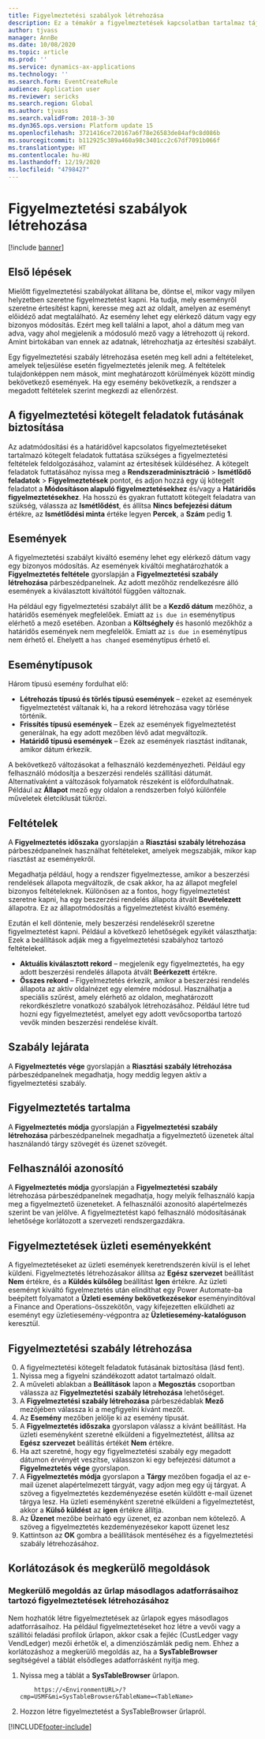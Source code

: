 ```yaml
---
title: Figyelmeztetési szabályok létrehozása
description: Ez a témakör a figyelmeztetések kapcsolatban tartalmaz tájékoztatást, és ismerteti, hogyan kell létrehozni egy figyelmeztetésszabályt, hogy értesítést kapjon például az olyan eseményekről, mint az elérkező dátumok vagy bizonyos módosítások.
author: tjvass
manager: AnnBe
ms.date: 10/08/2020
ms.topic: article
ms.prod: ''
ms.service: dynamics-ax-applications
ms.technology: ''
ms.search.form: EventCreateRule
audience: Application user
ms.reviewer: sericks
ms.search.region: Global
ms.author: tjvass
ms.search.validFrom: 2018-3-30
ms.dyn365.ops.version: Platform update 15
ms.openlocfilehash: 3721416ce720167a6f78e26583de84af9c8d086b
ms.sourcegitcommit: b112925c389a460a98c3401cc2c67df7091b066f
ms.translationtype: HT
ms.contentlocale: hu-HU
ms.lasthandoff: 12/19/2020
ms.locfileid: "4798427"
---
```

# <a name="create-alert-rules"></a>Figyelmeztetési szabályok létrehozása

[!include [banner](../includes/banner.md)]

## <a name="getting-started"></a>Első lépések

Mielőtt figyelmeztetési szabályokat állítana be, döntse el, mikor vagy milyen helyzetben szeretne figyelmeztetést kapni. Ha tudja, mely eseményről szeretne értesítést kapni, keresse meg azt az oldalt, amelyen az eseményt előidéző adat megtalálható. Az esemény lehet egy elérkező dátum vagy egy bizonyos módosítás. Ezért meg kell találni a lapot, ahol a dátum meg van adva, vagy ahol megjelenik a módosuló mező vagy a létrehozott új rekord. Amint birtokában van ennek az adatnak, létrehozhatja az értesítési szabályt.

Egy figyelmeztetési szabály létrehozása esetén meg kell adni a feltételeket, amelyek teljesülése esetén figyelmeztetés jelenik meg. A feltételek tulajdonképpen nem mások, mint meghatározott körülmények között mindig bekövetkező események. Ha egy esemény bekövetkezik, a rendszer a megadott feltételek szerint megkezdi az ellenőrzést.

## <a name="ensure-the-alert-batch-jobs-are-running"></a>A figyelmeztetési kötegelt feladatok futásának biztosítása

Az adatmódosítási és a határidővel kapcsolatos figyelmeztetéseket tartalmazó kötegelt feladatok futtatása szükséges a figyelmeztetési feltételek feldolgozásához, valamint az értesítések küldéséhez. A kötegelt feladatok futtatásához nyissa meg a **Rendszeradminisztráció** > **Ismétlődő feladatok** > **Figyelmeztetések** pontot, és adjon hozzá egy új kötegelt feladatot a **Módosításon alapuló figyelmeztetésekhez** és/vagy a **Határidős figyelmeztetésekhez**. Ha hosszú és gyakran futtatott kötegelt feladatra van szükség, válassza az **Ismétlődést**, és állítsa **Nincs befejezési dátum** értékre, az **Ismétlődési minta** értéke legyen **Percek**, a **Szám** pedig **1**.

## <a name="events"></a>Események

A figyelmeztetési szabályt kiváltó esemény lehet egy elérkező dátum vagy egy bizonyos módosítás. Az események kiváltói meghatározhatók a **Figyelmeztetés feltétele** gyorslapján a **Figyelmeztetési szabály létrehozása** párbeszédpanelnek. Az adott mezőhöz rendelkezésre álló események a kiválasztott kiváltótól függően változnak.

Ha például egy figyelmeztetési szabályt állít be a **Kezdő dátum** mezőhöz, a határidős események megfelelőek. Emiatt az `is due in` eseménytípus elérhető a mező esetében. Azonban a **Költséghely** és hasonló mezőkhöz a határidős események nem megfelelők. Emiatt az `is due in` eseménytípus nem érhető el. Ehelyett a `has changed` eseménytípus érhető el.

## <a name="event-types"></a>Eseménytípusok

Három típusú esemény fordulhat elő:

- **Létrehozás típusú és törlés típusú események** – ezeket az események figyelmeztetést váltanak ki, ha a rekord létrehozása vagy törlése történik.
- **Frissítés típusú események** – Ezek az események figyelmeztetést generálnak, ha egy adott mezőben lévő adat megváltozik.
- **Határidő típusú események** – Ezek az események riasztást indítanak, amikor dátum érkezik.
    
A bekövetkező változásokat a felhasználó kezdeményezheti. Például egy felhasználó módosítja a beszerzési rendelés szállítási dátumát. Alternatívaként a változások folyamatok részeként is előfordulhatnak. Például az **Állapot** mező egy oldalon a rendszerben folyó különféle műveletek életciklusát tükrözi.

## <a name="conditions"></a>Feltételek

A **Figyelmeztetés időszaka** gyorslapján a **Riasztási szabály létrehozása** párbeszédpanelnek használhat feltételeket, amelyek megszabják, mikor kap riasztást az eseményekről.

Megadhatja például, hogy a rendszer figyelmeztesse, amikor a beszerzési rendelések állapota megváltozik, de csak akkor, ha az állapot megfelel bizonyos feltételeknek. Különösen az a fontos, hogy figyelmeztetést szeretne kapni, ha egy beszerzési rendelés állapota átvált **Bevételezett** állapotra. Ez az állapotmódosítás a figyelmeztetést kiváltó esemény.

Ezután el kell döntenie, mely beszerzési rendelésekről szeretne figyelmeztetést kapni. Például a következő lehetőségek egyikét választhatja: Ezek a beállítások adják meg a figyelmeztetési szabályhoz tartozó feltételeket.

- **Aktuális kiválasztott rekord** – megjelenik egy figyelmeztetés, ha egy adott beszerzési rendelés állapota átvált **Beérkezett** értékre.
- **Összes rekord** – Figyelmeztetés érkezik, amikor a beszerzési rendelés állapota az aktív oldalnézet egy elemére módosul. Használhatja a speciális szűrést, amely elérhető az oldalon, meghatározott rekordkészletre vonatkozó szabályok létrehozásához. Például létre tud hozni egy figyelmeztetést, amelyet egy adott vevőcsoportba tartozó vevők minden beszerzési rendelése kivált.
    
## <a name="expiry-of-rule"></a>Szabály lejárata

A **Figyelmeztetés vége** gyorslapján a **Riasztási szabály létrehozása** párbeszédpanelnek megadhatja, hogy meddig legyen aktív a figyelmeztetési szabály.

## <a name="alert-contents"></a>Figyelmeztetés tartalma

A **Figyelmeztetés módja** gyorslapján a **Figyelmeztetési szabály létrehozása** párbeszédpanelnek megadhatja a figyelmeztető üzenetek által használandó tárgy szövegét és üzenet szövegét.

## <a name="user-id"></a>Felhasználói azonosító

A **Figyelmeztetés módja** gyorslapján a **Figyelmeztetési szabály** létrehozása párbeszédpanelnek megadhatja, hogy melyik felhasználó kapja meg a figyelmeztető üzeneteket. A felhasználói azonosító alapértelmezés szerint be van jelölve. A figyelmeztetést kapó felhasználó módosításának lehetősége korlátozott a szervezeti rendszergazdákra.

## <a name="alerts-as-business-events"></a>Figyelmeztetések üzleti eseményekként

A figyelmeztetéseket az üzleti események keretrendszerén kívül is el lehet küldeni. Figyelmeztetés létrehozásakor állítsa az **Egész szervezet** beállítást **Nem** értékre, és a **Küldés külsőleg** beállítást **Igen** értékre. Az üzleti eseményt kiváltó figyelmeztetés után elindíthat egy Power Automate-ba beépített folyamatot a **Üzleti esemény bekövetkezésekor** eseményindítóval a Finance and Operations-összekötőn, vagy kifejezetten elküldheti az eseményt egy üzletiesemény-végpontra az **Üzletiesemény-katalóguson** keresztül.

## <a name="create-an-alert-rule"></a>Figyelmeztetési szabály létrehozása

0. A figyelmeztetési kötegelt feladatok futásának biztosítása (lásd fent).
1. Nyissa meg a figyelni szándékozott adatot tartalmazó oldalt.
2. A műveleti ablakban a **Beállítások** lapon a **Megosztás** csoportban válassza az **Figyelmeztetési szabály létrehozása** lehetőséget.
3. A **Figyelmeztetési szabály létrehozása** párbeszédablak **Mező** mezőjében válassza ki a megfigyelni kívánt mezőt.
4. Az **Esemény** mezőben jelölje ki az esemény típusát.
5. A **Figyelmeztetés időszaka** gyorslapon válassz a kívánt beállítást. Ha üzleti eseményként szeretné elküldeni a figyelmeztetést, állítsa az **Egész szervezet** beállítás értékét **Nem** értékre.
6. Ha azt szeretné, hogy egy figyelmeztetési szabály egy megadott dátumon érvényét veszítse, válasszon ki egy befejezési dátumot a **Figyelmeztetés vége** gyorslapon.
7. A **Figyelmeztetés módja** gyorslapon a **Tárgy** mezőben fogadja el az e-mail üzenet alapértelmezett tárgyát, vagy adjon meg egy új tárgyat. A szöveg a figyelmeztetés kezdeményezése esetén küldött e-mail üzenet tárgya lesz. Ha üzleti eseményként szeretné elküldeni a figyelmeztetést, akkor a **Külső küldést** az **igen** értékre állítja.
8. Az **Üzenet** mezőbe beírható egy üzenet, ez azonban nem kötelező. A szöveg a figyelmeztetés kezdeményezésekor kapott üzenet lesz
9. Kattintson az **OK** gombra a beállítások mentéséhez és a figyelmeztetési szabály létrehozásához.

## <a name="limitations-and-workarounds"></a>Korlátozások és megkerülő megoldások

### <a name="workaround-for-creating-alerts-for-the-secondary-data-sources-of-a-form"></a>Megkerülő megoldás az űrlap másodlagos adatforrásaihoz tartozó figyelmeztetések létrehozásához
Nem hozhatók létre figyelmeztetések az űrlapok egyes másodlagos adatforrásaihoz. Ha például figyelmeztetéseket hoz létre a vevői vagy a szállítói feladási profilok űrlapon, akkor csak a fejléc (CustLedger vagy VendLedger) mezői érhetők el, a dimenziószámlák pedig nem. Ehhez a korlátozáshoz a megkerülő megoldás az, ha a **SysTableBrowser** segítségével a táblát elsődleges adatforrásként nyitja meg. 
1. Nyissa meg a táblát a **SysTableBrowser** űrlapon.
    ```
        https://<EnvironmentURL>/?cmp=USMF&mi=SysTableBrowser&TableName=<TableName>
    ```
2. Hozzon létre figyelmeztetést a SysTableBrowser űrlapról.



[!INCLUDE[footer-include](../../../includes/footer-banner.md)]